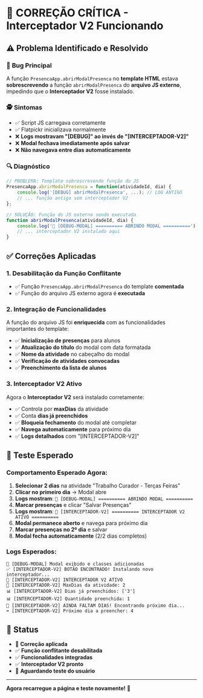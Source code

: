 # 🔧 CORREÇÃO CRÍTICA - Interceptador V2 Funcionando

## ⚠️ Problema Identificado e Resolvido

### 🐞 **Bug Principal**
A função `PresencaApp.abrirModalPresenca` no **template HTML** estava **sobrescrevendo** a função `abrirModalPresenca` do **arquivo JS externo**, impedindo que o **Interceptador V2** fosse instalado.

### 🕵️ **Sintomas**
- ✅ Script JS carregava corretamente
- ✅ Flatpickr inicializava normalmente
- ❌ **Logs mostravam "[DEBUG]" ao invés de "[INTERCEPTADOR-V2]"**
- ❌ **Modal fechava imediatamente após salvar**
- ❌ **Não navegava entre dias automaticamente**

### 🔍 **Diagnóstico**
```javascript
// PROBLEMA: Template sobrescrevendo função do JS
PresencaApp.abrirModalPresenca = function(atividadeId, dia) {
    console.log('[DEBUG] abrirModalPresenca', ...); // LOG ANTIGO
    // ... função antiga sem interceptador V2
};

// SOLUÇÃO: Função do JS externo sendo executada
function abrirModalPresenca(atividadeId, dia) {
    console.log('🚀 [DEBUG-MODAL] ========== ABRINDO MODAL =========='); // LOG NOVO
    // ... interceptador V2 instalado aqui
}
```

## ✅ **Correções Aplicadas**

### 1. **Desabilitação da Função Conflitante**
- ✅ Função `PresencaApp.abrirModalPresenca` do template **comentada**
- ✅ Função do arquivo JS externo agora é **executada**

### 2. **Integração de Funcionalidades**
A função do arquivo JS foi **enriquecida** com as funcionalidades importantes do template:

- ✅ **Inicialização de presenças** para alunos
- ✅ **Atualização do título** do modal com data formatada
- ✅ **Nome da atividade** no cabeçalho do modal
- ✅ **Verificação de atividades convocadas**
- ✅ **Preenchimento da lista de alunos**

### 3. **Interceptador V2 Ativo**
Agora o **Interceptador V2** será instalado corretamente:

- ✅ Controla por **maxDias** da atividade
- ✅ Conta **dias já preenchidos**
- ✅ **Bloqueia fechamento** do modal até completar
- ✅ **Navega automaticamente** para próximo dia
- ✅ **Logs detalhados** com "[INTERCEPTADOR-V2]"

## 🧪 **Teste Esperado**

### **Comportamento Esperado Agora:**
1. **Selecionar 2 dias** na atividade "Trabalho Curador - Terças Feiras"
2. **Clicar no primeiro dia** → Modal abre
3. **Logs mostram**: `🚀 [DEBUG-MODAL] ========== ABRINDO MODAL ==========`
4. **Marcar presenças** e clicar "Salvar Presenças"
5. **Logs mostram**: `🚨 [INTERCEPTADOR-V2] ========== INTERCEPTADOR V2 ATIVO ==========`
6. **Modal permanece aberto** e navega para próximo dia
7. **Marcar presenças no 2º dia** e salvar
8. **Modal fecha automaticamente** (2/2 dias completos)

### **Logs Esperados:**
```
🚀 [DEBUG-MODAL] Modal exibido e classes adicionadas
✅ [INTERCEPTADOR-V2] BOTÃO ENCONTRADO! Instalando novo interceptador...
🚨 [INTERCEPTADOR-V2] INTERCEPTADOR V2 ATIVO
📏 [INTERCEPTADOR-V2] MaxDias da atividade: 2
📊 [INTERCEPTADOR-V2] Dias já preenchidos: ['3']
📊 [INTERCEPTADOR-V2] Quantidade preenchida: 1
🔄 [INTERCEPTADOR-V2] AINDA FALTAM DIAS! Encontrando próximo dia...
➡️ [INTERCEPTADOR-V2] Próximo dia a preencher: 4
```

## 🎯 **Status**
- 🔧 **Correção aplicada**
- ✅ **Função conflitante desabilitada**
- ✅ **Funcionalidades integradas**
- ✅ **Interceptador V2 pronto**
- 🧪 **Aguardando teste do usuário**

---

**Agora recarregue a página e teste novamente!** 🚀

